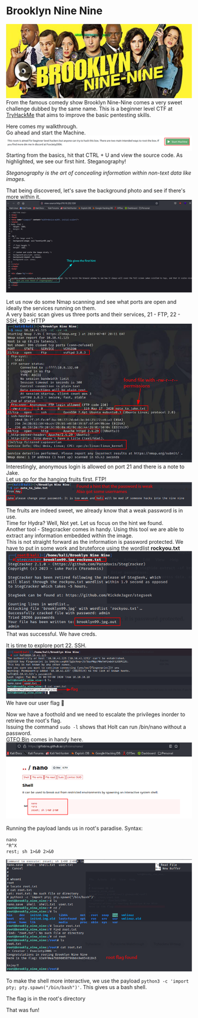 # Brooklyn Nine Nine

![img-description](../../.gitbook/assets/brk1.bmp)\
From the famous comedy show Brooklyn Nine-Nine comes a very sweet challenge dubbed by the same name. This is a beginner level CTF at [TryHackMe](https://tryhackme.com/room/brooklynninenine) that aims to improve the basic pentesting skills.

Here comes my walkthrough.\
Go ahead and start the Machine.\
![img-description](../../.gitbook/assets/brk2.png)\
Starting from the basics, hit that CTRL + U and view the source code. As highlighted, we see our first hint. Steganography!

_Steganography is the art of concealing information within non-text data like images._

That being discovered, let's save the background photo and see if there's more within it.\
![img-description](../../.gitbook/assets/brk3.bmp)

Let us now do some Nmap scanning and see what ports are open and ideally the services running on them.\
A very basic scan gives us three ports and their services, 21 - FTP, 22 - SSH, 80 - HTTP![img-description](../../.gitbook/assets/brk5.bmp)\
Interestingly, anonymous login is allowed on port 21 and there is a note to Jake.\
Let us go for the hanging fruits first. FTP!\
![img-description](../../.gitbook/assets/brk6.bmp)\
The fruits are indeed sweet, we already know that a weak password is in use.\
Time for Hydra? Well, Not yet. Let us focus on the hint we found.\
Another tool - Stegcracker comes in handy. Using this tool we are able to extract any information embedded within the image.\
This is not straight forward as the information is password protected. We have to put in some work and bruteforce using the wordlist **rockyou.txt**![img-description](../../.gitbook/assets/brk8.bmp)\
That was successful. We have creds.

It is time to explore port 22. SSH.![img-description](../../.gitbook/assets/brk9.bmp)\
We have our user flag 💪

Now we have a foothold and we need to escalate the privileges inorder to retrieve the root's flag.\
Issuing the command `sudo -l` shows that Holt can run /bin/nano without a password.\
[GTFO Bin](https://gtfobins.github.io/gtfobins/nano/) comes in handy here.\
![img-description](../../.gitbook/assets/brk10.bmp)

Running the payload lands us in root's paradise. Syntax:

```
nano
^R^X
rest; sh 1>&0 2>&0
```

![img-description](../../.gitbook/assets/brk11.bmp)

To make the shell more interactive, we use the payload `python3 -c 'import pty; pty.spawn("/bin/bash")'`. This gives us a bash shell.

The flag is in the root's directory

That was fun!
